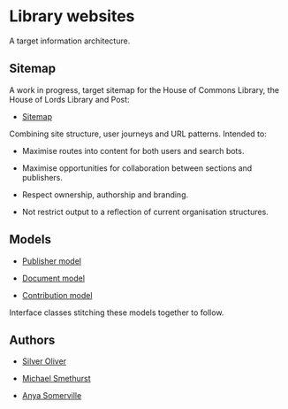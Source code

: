 # Library websites

A target information architecture.

## Sitemap

A work in progress, target sitemap for the House of Commons Library, the House of Lords Library and Post:

* [Sitemap](sitemap.pdf)

Combining site structure, user journeys and URL patterns. Intended to:

* Maximise routes into content for both users and search bots.

* Maximise opportunities for collaboration between sections and publishers.

* Respect ownership, authorship and branding.

* Not restrict output to a reflection of current organisation structures.

## Models

* [Publisher model](https://ukparliament.github.io/ontologies/publisher/publisher-ontology.html)

* [Document model](https://ukparliament.github.io/ontologies/document/document-ontology.html)

* [Contribution model](https://ukparliament.github.io/ontologies/contribution/contribution-ontology.html)

Interface classes stitching these models together to follow.

## Authors

* [Silver Oliver](https://twitter.com/silveroliver)

* [Michael Smethurst](https://twitter.com/fantasticlife)

* [Anya Somerville](https://twitter.com/bitten_)